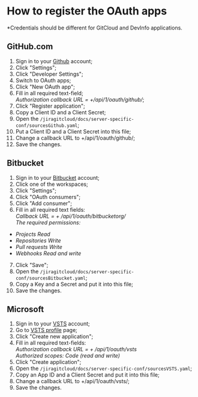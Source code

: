 # How to register the OAuth apps
*Credentials should be different for GitCloud and DevInfo applications.

##  GitHub.com


1.	Sign in to your <a href="https://github.com/" target="_blank">Github</a> account;
2.	Click "Settings";
3.	Click "Developer Settings";
4.	Switch to OAuth apps;
5.	Click "New OAuth app";
6.	Fill in all required text-field;  
*Authorization callback URL = <your URL> +/api/1/oauth/github/*;
7.	Click "Register application";
8.	Copy a Client ID and a Client Secret;
9.	Open the `/jiragitcloud/docs/server-specific-conf/sourcesGithub.yaml`;
10.	Put a Client ID and a Client Secret into this file;
11.	Change a callback URL to <your URL> +/api/1/oauth/github/;
12.	Save the changes.


##  Bitbucket


1.	Sign in to your <a href="https://bitbucket.org/" target="_blank">Bitbucket</a> account;
2.	Сlick one of the workspaces;
3.	Click "Settings";
4.	Click "OAuth consumers";
5.	Click "Add consumer";
6.	Fill in all required text fields:  
*Callback URL = <your URL> + /api/1/oauth/bitbucketorg/*  
*The required permissions:*  
* *Projects Read*  
* *Repositories Write* 
* *Pull requests Write*  
* *Webhooks Read and write*
7.	Click "Save";
8.	Open the `/jiragitcloud/docs/server-specific-conf/sourcesBitbucket.yaml`;
9.	Сopy a Key and a Secret and put it into this file;
10.	Save the changes.


##  Microsoft

1.	Sign in to your <a href="https://azure.microsoft.com/en-us/services/devops/" target="_blank">VSTS</a> account;
2.	Go to <a href="https://aex.dev.azure.com/me?mkt=en-US&campaign=o~msft~old~vsts~profile" target="_blank">VSTS profile</a> page;
3.	Сlick "Create new application";
4.	Fill in all required text-fields:  
*Authorization callback URL = <your URL> + /api/1/oauth/vsts*  
*Authorized scopes: Code (read and write)*
5.	Click "Create application";
6.	Open the `/jiragitcloud/docs/server-specific-conf/sourcesVSTS.yaml`;
7.	Copy an App ID and a Client Secret and put it into this file;
8.	Change a callback URL to <your URL> +/api/1/oauth/vsts/;
9.	Save the changes.

